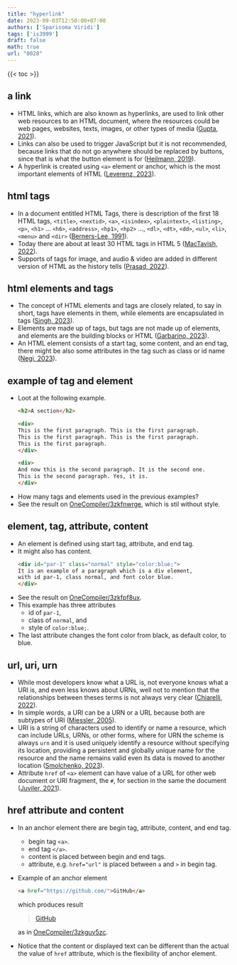 ```yaml
---
title: "hyperlink"
date: 2023-09-03T12:50:00+07:00
authors: ['Sparisoma Viridi']
tags: ['is3999']
draft: false
math: true
url: "0028"
---
```

{{< toc >}}

## a link
+ HTML links, which are also known as hyperlinks, are used to link other web resources to an HTML document, where the resources could be web pages, websites, texts, images, or other types of media ([Gupta, 2021](https://www.simplilearn.com/tutorials/html-tutorial/html-link)).
+ Links can also be used to trigger JavaScript but it is not recommended, because links that do not go anywhere should be replaced by buttons, since that is what the button element is for ([Heilmann, 2019](https://christianheilmann.com/2019/02/05/links-that-dont-go-anywhere-should-be-buttons/)).
+ A hyperlink is created using `<a>` element or anchor, which is the most important elements of HTML ([Leverenz, 2023](https://webdesign.tutsplus.com/html-element-a--cms-93838a)).


## html tags
+ In a document entitled HTML Tags, there is description of the first 18 HTML tags, `<title>`, `<nextid>`, `<a>`, `<isindex>`, `<plaintext>`, `<listing>`, `<p>`, `<h1>` … `<h6>`, `<address>`, `<hp1>`, `<hp2>` …, `<dl>`, `<dt>`, `<dd>`, `<ul>`, `<li>`, `<menu>` and `<dir>` ([Berners-Lee, 1991](https://www.webdesignmuseum.org/web-design-history/tim-berners-lee-published-a-document-called-html-tags-1991)).
+ Today there are about at least 30 HTML tags in HTML 5 ([MacTavish, 2022](https://medium.com/@zmactavish/30-html-tags-to-know-b0a85b122ded)).
+ Supports of tags for image, and audio & video are added in different version of HTML as the history tells ([Prasad, 2022](https://computerstudypoint.com/what-is-the-history-of-html/?expand_article=1)).


## html elements and tags
+ The concept of HTML elements and tags are closely related, to say in short, tags have elements in them, while elements are encapsulated in tags ([Singh, 2023](https://www.tutorialspoint.com/what-is-the-difference-between-html-elements-and-tags)).
+ Elements are made up of tags, but tags are not made up of elements, and elements are the building blocks or HTML ([Garbarino, 2023](https://www.newline.co/30-days-of-webdev/day-07-html-tags-and-elements-definitions-examples-and-relationships)).
+ An HTML element consists of a start tag, some content, and an end tag, there might be also some attributes in the tag such as class or id name ([Negi, 2023](https://www.scaler.com/topics/difference-between-html-elements-and-tags/)).


## example of tag and element
+ Loot at the following example.
  ```html
  <h2>A section</h2>

  <div>
  This is the first paragraph. This is the first paragraph.
  This is the first paragraph. This is the first paragraph.
  This is the first paragraph.
  </div>

  <div>
  And now this is the second paragraph. It is the second one.
  This is the second paragraph. Yes, it is.
  </div>
  ```
+ How many tags and elements used in the previous examples?
+ See the result on [OneCompiler/3zkfnwrge](https://onecompiler.com/html/3zkfnwrge), which is stil without style.


## element, tag, attribute, content
+ An element is defined using start tag, attribute, and end tag.
+ It might also has content.
  ```html
  <div id="par-1" class="normal" style="color:blue;">
  It is an example of a paragraph which is a div element,
  with id par-1, class normal, and font color blue.
  </div>
  ```
+ See the result on [OneCompiler/3zkfpf8ux](https://onecompiler.com/html/3zkfpf8ux).
+ This example has three attributes
  - id of `par-1`,
  - class of `normal`, and
  - style of `color:blue;`.
+ The last attribute changes the font color from black, as default color, to blue.


## url, uri, urn
+ While most developers know what a URL is, not everyone knows what a URI is, and even less knows about URNs, well not to mention that the relationships between theses terms is not always very clear ([Chiarelli, 2022](https://auth0.com/blog/url-uri-urn-differences/)).
+ In simple words, a URI can be a URN or a URL because both are subtypes of URI ([Miessler, 2005](https://danielmiessler.com/p/difference-between-uri-url/)).
+ URI is a string of characters used to identify or name a resource, which can include URLs, URNs, or other forms, where for URN the scheme is always `urn` and  it is used uniquely identify a resource without specifying its location, providing a persistent and globally unique name for the resource and the name remains valid even its data is moved to another location ([Smolchenko, 2023](https://levelup.gitconnected.com/understanding-the-differences-between-url-uri-and-urn-bd540dbde9d)).
+ Attribute `href` of `<a>` element can have value of a URL for other web document or URI fragment, the `#`, for section in the same the document ([Juviler, 2021](https://blog.hubspot.com/website/html-a-href)).


## href attribute and content
+ In an anchor element there are begin tag, attribute, content, and end tag.
  - begin tag `<a>`.
  - end tag `</a>`.
  - content is placed between begin and end tags.
  - attribute, e.g. `href="url"` is placed between `a` and `>` in begin tag.
+ Example of an anchor element
  ```html
  <a href="https://github.com/">GitHub</a>
  ```
  which produces result
  
  > [GitHub](https://github.com/)
  
  as in [OneCompiler/3zkguv5zc](https://onecompiler.com/html/3zkguv5zc).
+ Notice that the content or displayed text can be different than the actual the value of `href` attribute, which is the flexibility of anchor element.
